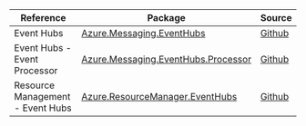 | Reference | Package | Source |
|---|---|---|
|Event Hubs|[Azure.Messaging.EventHubs](https://www.nuget.org/packages/Azure.Messaging.EventHubs)|[Github](https://github.com/Azure/azure-sdk-for-net/blob/main/sdk/eventhub/Azure.Messaging.EventHubs)|
|Event Hubs - Event Processor|[Azure.Messaging.EventHubs.Processor](https://www.nuget.org/packages/Azure.Messaging.EventHubs.Processor)|[Github](https://github.com/Azure/azure-sdk-for-net/blob/main/sdk/eventhub/Azure.Messaging.EventHubs.Processor)|
|Resource Management - Event Hubs|[Azure.ResourceManager.EventHubs](https://www.nuget.org/packages/Azure.ResourceManager.EventHubs)|[Github](https://github.com/Azure/azure-sdk-for-net/blob/main/sdk/eventhub/Azure.ResourceManager.EventHubs)|
